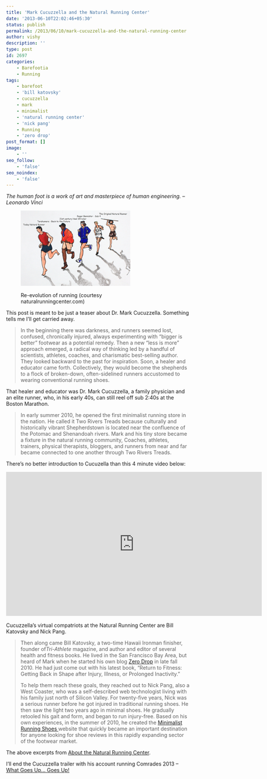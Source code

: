```yaml
---
title: 'Mark Cucuzzella and the Natural Running Center'
date: '2013-06-10T22:02:46+05:30'
status: publish
permalink: /2013/06/10/mark-cucuzzella-and-the-natural-running-center
author: vishy
description: ''
type: post
id: 2697
categories: 
    - Barefootia
    - Running
tags:
    - barefoot
    - 'bill katovsky'
    - cucuzzella
    - mark
    - minimalist
    - 'natural running center'
    - 'nick pang'
    - Running
    - 'zero drop'
post_format: []
image:
    - ''
seo_follow:
    - 'false'
seo_noindex:
    - 'false'
---
```

*The human foot is a work of art and masterpiece of human engineering. – Leonardo Vinci*

<figure aria-describedby="caption-attachment-2698" class="wp-caption alignleft" id="attachment_2698" style="width: 300px">

[![Re-evolution of running (courtesy naturalrunningcenter.com)](../../../../uploads/2013/06/re-evolution_of_running_text_e1032_cucuzzella_nrc.png)](http://www.ulaar.com/wp-content/uploads/2013/06/re-evolution_of_running_text_e1032_cucuzzella_nrc.png)<figcaption class="wp-caption-text" id="caption-attachment-2698">Re-evolution of running (courtesy naturalrunningcenter.com)</figcaption></figure>

This post is meant to be just a teaser about Dr. Mark Cucuzzella. Something tells me I’ll get carried away.

> In the beginning there was darkness, and runners seemed lost, confused, chronically injured, always experimenting with “bigger is better” footwear as a potential remedy. Then a new “less is more” approach emerged, a radical way of thinking led by a handful of scientists, athletes, coaches, and charismatic best-selling author. They looked backward to the past for inspiration. Soon, a healer and educator came forth. Collectively, they would become the shepherds to a flock of broken-down, often-sidelined runners accustomed to wearing conventional running shoes.

That healer and educator was Dr. Mark Cucuzzella, a family physician and an elite runner, who, in his early 40s, can still reel off sub 2:40s at the Boston Marathon.

> In early summer 2010, he opened the first minimalist running store in the nation. He called it Two Rivers Treads because culturally and historically vibrant Shepherdstown is located near the confluence of the Potomac and Shenandoah rivers. Mark and his tiny store became a fixture in the natural running community, Coaches, athletes, trainers, physical therapists, bloggers, and runners from near and far became connected to one another through Two Rivers Treads.

There’s no better introduction to Cucuzella than this 4 minute video below:

<span class="embed-youtube" style="text-align:center; display: block;"><iframe allowfullscreen="true" class="youtube-player" height="394" src="https://www.youtube.com/embed/kpnhKcvbsMM?version=3&rel=1&fs=1&autohide=2&showsearch=0&showinfo=1&iv_load_policy=1&wmode=transparent" style="border:0;" type="text/html" width="700"></iframe></span>

Cucuzzella’s virtual compatriots at the Natural Running Center are Bill Katovsky and Nick Pang.

> Then along came Bill Katovsky, a two-time Hawaii Ironman finisher, founder of*Tri-Athlete* magazine, and author and editor of several health and fitness books. He lived in the San Francisco Bay Area, but heard of Mark when he started his own blog [Zero Drop](http://zero-drop.com/) in late fall 2010. He had just come out with his latest book, “Return to Fitness: Getting Back in Shape after Injury, Illness, or Prolonged Inactivity.”
> 
> To help them reach these goals, they reached out to Nick Pang, also a West Coaster, who was a self-described web technologist living with his family just north of Silicon Valley. For twenty-five years, Nick was a serious runner before he got injured in traditional running shoes. He then saw the light two years ago in minimal shoes. He gradually retooled his gait and form, and began to run injury-free. Based on his own experiences, in the summer of 2010, he created the [Minimalist Running Shoes ](http://minimalistrunningshoes.org/)website that quickly became an important destination for anyone looking for shoe reviews in this rapidly expanding sector of the footwear market.

The above excerpts from [About the Natural Running Center](http://naturalrunningcenter.com/about-us/).

I’ll end the Cucuzzella trailer with his account running Comrades 2013 – [What Goes Up… Goes Up!](http://naturalrunningcenter.com/2013/06/08/comrades-marathon-upgoes/)